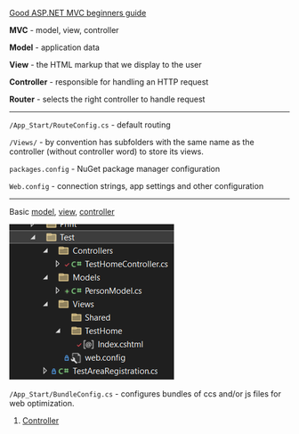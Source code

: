 [Good ASP.NET MVC beginners guide](https://youtu.be/E7Voso411Vs)

**MVC** - model, view, controller

**Model** - application data

**View** - the HTML markup that we display to the user

**Controller** - responsible for handling an HTTP request

**Router** - selects the right controller to handle request

---
`/App_Start/RouteConfig.cs` - default routing

`/Views/` - by convention has subfolders with the same name as the controller (without controller word) to store its views.

`packages.config` - NuGet package manager configuration

`Web.config` - connection strings, app settings and other configuration

---
Basic [model](PersonModel.cs), [view](Index.cshtml), [controller](TestHomeController.cs)

![](img/Area.png)

`/App_Start/BundleConfig.cs` - configures bundles of ccs and/or js files for web optimization.

1. [Controller](Controller.md)